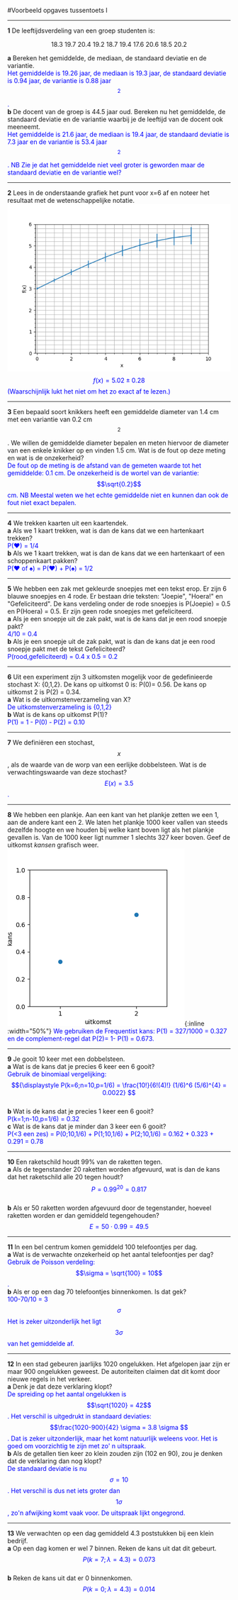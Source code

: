 #Voorbeeld opgaves tussentoets I


-----

**1** De leeftijdsverdeling van een groep studenten is:<br>

<center>18.3 19.7 20.4 19.2 18.7 19.4 17.6 20.6 18.5 20.2</center>

**a**  Bereken het gemiddelde, de mediaan, de standaard deviatie en de variantie.<br>
<span style = "color:blue"> Het gemiddelde is 19.26 jaar, de mediaan is 19.3 jaar, de standaard deviatie is 0.94 jaar, de variantie is 0.88 jaar$$^2$$.</span><br>
**b** De docent van de groep is 44.5 jaar oud. Bereken nu het gemiddelde, de standaard deviatie en de variantie waarbij je de leeftijd van de docent ook meeneemt. <Br>
<span style = "color: blue"> Het gemiddelde is 21.6 jaar, de mediaan is 19.4 jaar, de standaard deviatie is 7.3 jaar en de variantie is 53.4 jaar$$^2$$. NB Zie je dat het gemiddelde niet veel groter is geworden maar de standaard deviatie en de variantie wel?</span>

-----

**2** Lees in de onderstaande grafiek het punt voor x=6 af en noteer het resultaat met de wetenschappelijke notatie. 
![](Aflezen.png)
<span style = 'color: blue'> $$f(x) = 5.02 \pm 0.28$$ (Waarschijnlijk lukt het niet om het zo exact af te lezen.)</span>

-----

**3** Een bepaald soort knikkers heeft een gemiddelde diameter van 1.4 cm met een variantie van 0.2 cm$$^2$$. We willen de gemiddelde diameter bepalen en meten hiervoor de diameter van een enkele knikker op en vinden 1.5 cm. Wat is de fout op deze meting en wat is de onzekerheid? <br>
<span style="color:blue"> De fout op de meting is de afstand van de gemeten waarde tot het gemiddelde: 0.1 cm. De onzekerheid is de wortel van de variantie: $$\sqrt{0.2}$$ cm. NB Meestal weten we het echte gemiddelde niet en kunnen dan ook de fout niet exact bepalen.</span>

-----

**4** We trekken kaarten uit een kaartendek.<br>
**a** Als we 1 kaart trekken, wat is dan de kans dat we een hartenkaart trekken?<br>
<span style = "color: blue">P(♥) = 1/4</span><br>
**b** Als we 1 kaart trekken, wat is dan de kans dat we een hartenkaart of een schoppenkaart pakken?<br>
<span style = "color: blue">P(♥ of ♠) = P(♥) + P(♠) = 1/2</span>

-----

**5** We hebben een zak met gekleurde snoepjes met een tekst erop. Er zijn 6 blauwe snoepjes en 4 rode. Er bestaan drie teksten: "Joepie", "Hoera!" en "Gefeliciteerd". De kans verdeling onder de rode snoepjes is P(Joepie) = 0.5 en P(Hoera) = 0.5. Er zijn geen rode snoepjes met gefeliciteerd. <br>
**a** Als je een snoepje uit de zak pakt, wat is de kans dat je een rood snoepje pakt?<br>
<span style = "color: blue">4/10 = 0.4 </span><br>
**b** Als je een snoepje uit de zak pakt, wat is dan de kans dat je een rood snoepje pakt met de tekst Gefeliciteerd?<br>
<span style = "color: blue">P(rood,gefeliciteerd) = 0.4 x 0.5 = 0.2 </span>

-----

**6** Uit een experiment zijn 3 uitkomsten mogelijk voor de gedefinieerde stochast X: {0,1,2}. De kans op uitkomst 0 is: P(0)= 0.56. De kans op uitkomst 2 is P(2) = 0.34.<br>
**a** Wat is de uitkomstenverzameling van X?<br>
<span style = "color: blue">De uitkomstenverzameling is {0,1,2}</span><br>
**b** Wat is de kans op uitkomst P(1)?<br>
<span style = "color: blue">P(1) = 1 - P(0) - P(2) = 0.10 </span>

-----

**7** We definiëren een stochast, $$x$$, als de waarde van de worp van een eerlijke dobbelsteen. Wat is de verwachtingswaarde van deze stochast? <br>
<span style = "color: blue"> $$E(x) = 3.5$$.</span>


-----


**8** We hebben een plankje. Aan een kant van het plankje zetten we een 1, aan de andere kant een 2. We laten het plankje 1000 keer vallen van steeds dezelfde hoogte en we houden bij welke kant boven ligt als het plankje gevallen is. Van de 1000 keer ligt nummer 1 slechts 327 keer boven. Geef de uitkomst *kansen* grafisch weer.<br>
![](exampleplank.png){:inline :width="50%"}<span style = 'color:blue'> We gebruiken de Frequentist kans: P(1) = 327/1000 = 0.327 en de complement-regel dat P(2)= 1- P(1) = 0.673.</span>

-----

**9** Je gooit 10 keer met een dobbelsteen. <br>
**a** Wat is de kans dat je precies 6 keer een 6 gooit? <br>
<span style = "color:blue"> Gebruik de binomiaal vergelijking: <br>
$${\displaystyle P(k=6;n=10,p=1/6) = \frac{10!}{6!(4)!} (1/6)^6 (5/6)^{4} = 0.0022} $$
</span><br>
**b** Wat is de kans dat je precies 1 keer een 6 gooit?<br>
<span style = 'color:blue'> P(k=1;n-10,p=1/6) = 0.32 </span><br>
**c** Wat is de kans dat je minder dan 3 keer een 6 gooit?<br>
<span style = 'color:blue'> P(<3 een zes) = P(0;10,1/6) + P(1;10,1/6) + P(2;10,1/6) = 0.162 + 0.323 + 0.291 = 0.78 </span><br>

-----


**10** Een raketschild houdt 99% van de raketten tegen. <br>
**a** Als de tegenstander 20 raketten worden afgevuurd, wat is dan de kans dat het raketschild alle 20 tegen houdt? <br>
<span style= 'color:blue'> $$P = 0.99^{20} =  0.817$$</span><br>
**b** Als er 50 raketten worden afgevuurd door de tegenstander, hoeveel raketten worden er dan gemiddeld tegengehouden? <br>
<span style = 'color:blue'> $$E = 50\cdot 0.99 = 49.5$$ </span>


-----

**11** In een bel centrum komen gemiddeld 100 telefoontjes per dag. <br>
**a** Wat is de verwachte onzekerheid op het aantal telefoontjes per dag?<br>
<span style = 'color:blue'> Gebruik de Poisson verdeling: $$\sigma = \sqrt{100} = 10$$.</span><br>
**b** Als er op een dag 70 telefoontjes binnenkomen. Is dat gek?<br>
<span style = 'color:blue'> 100-70/10 = 3 $$ \sigma $$ Het is zeker uitzonderlijk het ligt $$3\sigma$$ van het gemiddelde af.</span>

-----

**12** In een stad gebeuren jaarlijks 1020 ongelukken. Het afgelopen jaar zijn er maar 900 ongelukken geweest. De autoriteiten claimen dat dit komt door nieuwe regels in het verkeer. <br>
**a** Denk je dat deze verklaring klopt?<br>
<span style = 'color:blue'>  De spreiding op het aantal ongelukken is $$\sqrt{1020} = 42$$. Het verschil is uitgedrukt in standaard deviaties: $$\frac{1020-900}{42} \sigma = 3.8 \sigma $$. Dat is zeker uitzonderlijk, maar het komt natuurlijk weleens voor. Het is goed om voorzichtig te zijn met zo' n uitspraak. </span><br>
**b** Als de getallen tien keer zo klein zouden zijn (102 en 90), zou je denken dat de verklaring dan nog klopt?<br>
<span style = 'color:blue'> De standaard deviatie is nu $$\sigma = 10$$. Het verschil is dus net iets groter dan $$1\sigma$$, zo'n afwijking komt vaak voor. De uitspraak lijkt ongegrond.  </span>

-----

**13** We verwachten op een dag gemiddeld 4.3 poststukken bij een klein bedrijf. <br>
**a** Op een dag komen er wel 7 binnen. Reken de kans uit dat dit gebeurt. <br>
<span style = 'color:blue'>$$P(k=7;\lambda=4.3) =0.073$$</span><br>
**b** Reken de kans uit dat er 0 binnenkomen. <br>
<span style = 'color:blue'>$$P(k=0;\lambda=4.3) =0.014$$</span><br>

